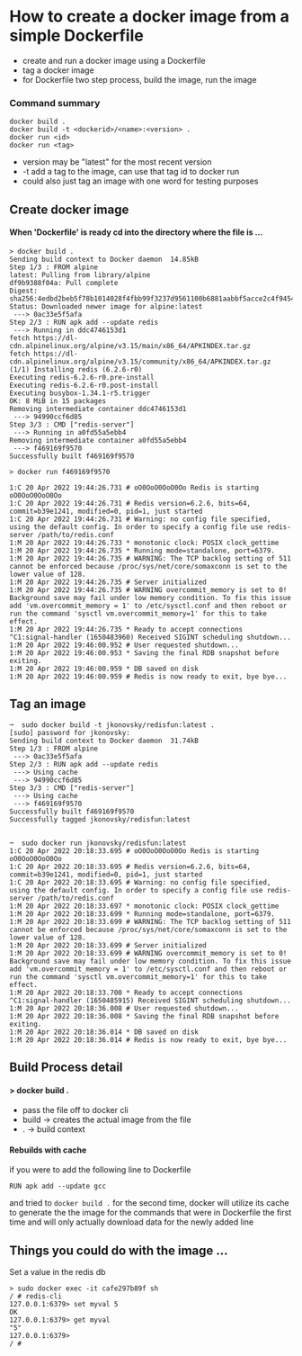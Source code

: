 # How to create a docker image from a simple Dockerfile

* create and run a docker image using a Dockerfile
* tag a docker image
* for Dockerfile two step process, build the image, run the image

### Command summary
```
docker build .
docker build -t <dockerid>/<name>:<version> .
docker run <id>
docker run <tag>

```

* version may be "latest" for the most recent version
* -t add a tag to the image, can use that tag id to docker run <tag id>
* could also just tag an image with one word for testing purposes

## Create docker image
#### When 'Dockerfile' is ready cd into the directory where the file is ...
```
> docker build .
Sending build context to Docker daemon  14.85kB
Step 1/3 : FROM alpine
latest: Pulling from library/alpine
df9b9388f04a: Pull complete 
Digest: sha256:4edbd2beb5f78b1014028f4fbb99f3237d9561100b6881aabbf5acce2c4f9454
Status: Downloaded newer image for alpine:latest
 ---> 0ac33e5f5afa
Step 2/3 : RUN apk add --update redis
 ---> Running in ddc4746153d1
fetch https://dl-cdn.alpinelinux.org/alpine/v3.15/main/x86_64/APKINDEX.tar.gz
fetch https://dl-cdn.alpinelinux.org/alpine/v3.15/community/x86_64/APKINDEX.tar.gz
(1/1) Installing redis (6.2.6-r0)
Executing redis-6.2.6-r0.pre-install
Executing redis-6.2.6-r0.post-install
Executing busybox-1.34.1-r5.trigger
OK: 8 MiB in 15 packages
Removing intermediate container ddc4746153d1
 ---> 94990ccf6d85
Step 3/3 : CMD ["redis-server"]
 ---> Running in a0fd55a5ebb4
Removing intermediate container a0fd55a5ebb4
 ---> f469169f9570
Successfully built f469169f9570

> docker run f469169f9570

1:C 20 Apr 2022 19:44:26.731 # oO0OoO0OoO0Oo Redis is starting oO0OoO0OoO0Oo
1:C 20 Apr 2022 19:44:26.731 # Redis version=6.2.6, bits=64, commit=b39e1241, modified=0, pid=1, just started
1:C 20 Apr 2022 19:44:26.731 # Warning: no config file specified, using the default config. In order to specify a config file use redis-server /path/to/redis.conf
1:M 20 Apr 2022 19:44:26.733 * monotonic clock: POSIX clock_gettime
1:M 20 Apr 2022 19:44:26.735 * Running mode=standalone, port=6379.
1:M 20 Apr 2022 19:44:26.735 # WARNING: The TCP backlog setting of 511 cannot be enforced because /proc/sys/net/core/somaxconn is set to the lower value of 128.
1:M 20 Apr 2022 19:44:26.735 # Server initialized
1:M 20 Apr 2022 19:44:26.735 # WARNING overcommit_memory is set to 0! Background save may fail under low memory condition. To fix this issue add 'vm.overcommit_memory = 1' to /etc/sysctl.conf and then reboot or run the command 'sysctl vm.overcommit_memory=1' for this to take effect.
1:M 20 Apr 2022 19:44:26.735 * Ready to accept connections
^C1:signal-handler (1650483960) Received SIGINT scheduling shutdown...
1:M 20 Apr 2022 19:46:00.952 # User requested shutdown...
1:M 20 Apr 2022 19:46:00.953 * Saving the final RDB snapshot before exiting.
1:M 20 Apr 2022 19:46:00.959 * DB saved on disk
1:M 20 Apr 2022 19:46:00.959 # Redis is now ready to exit, bye bye...

````

## Tag an image
```
➞  sudo docker build -t jkonovsky/redisfun:latest .                                                                                                                                                                                                                                          
[sudo] password for jkonovsky: 
Sending build context to Docker daemon  31.74kB
Step 1/3 : FROM alpine
 ---> 0ac33e5f5afa
Step 2/3 : RUN apk add --update redis
 ---> Using cache
 ---> 94990ccf6d85
Step 3/3 : CMD ["redis-server"]
 ---> Using cache
 ---> f469169f9570
Successfully built f469169f9570
Successfully tagged jkonovsky/redisfun:latest


➞  sudo docker run jkonovsky/redisfun:latest                                                                                                                                                                                                                                                 
1:C 20 Apr 2022 20:18:33.695 # oO0OoO0OoO0Oo Redis is starting oO0OoO0OoO0Oo
1:C 20 Apr 2022 20:18:33.695 # Redis version=6.2.6, bits=64, commit=b39e1241, modified=0, pid=1, just started
1:C 20 Apr 2022 20:18:33.695 # Warning: no config file specified, using the default config. In order to specify a config file use redis-server /path/to/redis.conf
1:M 20 Apr 2022 20:18:33.697 * monotonic clock: POSIX clock_gettime
1:M 20 Apr 2022 20:18:33.699 * Running mode=standalone, port=6379.
1:M 20 Apr 2022 20:18:33.699 # WARNING: The TCP backlog setting of 511 cannot be enforced because /proc/sys/net/core/somaxconn is set to the lower value of 128.
1:M 20 Apr 2022 20:18:33.699 # Server initialized
1:M 20 Apr 2022 20:18:33.699 # WARNING overcommit_memory is set to 0! Background save may fail under low memory condition. To fix this issue add 'vm.overcommit_memory = 1' to /etc/sysctl.conf and then reboot or run the command 'sysctl vm.overcommit_memory=1' for this to take effect.
1:M 20 Apr 2022 20:18:33.700 * Ready to accept connections
^C1:signal-handler (1650485915) Received SIGINT scheduling shutdown...
1:M 20 Apr 2022 20:18:36.008 # User requested shutdown...
1:M 20 Apr 2022 20:18:36.008 * Saving the final RDB snapshot before exiting.
1:M 20 Apr 2022 20:18:36.014 * DB saved on disk
1:M 20 Apr 2022 20:18:36.014 # Redis is now ready to exit, bye bye...
```

## Build Process detail

#### > docker build .
* pass the file off to docker cli
* build -> creates the actual image from the file
* . -> build context

#### Rebuilds with cache
if you were to add the following line to Dockerfile 
```
RUN apk add --update gcc
```
and tried to `docker build .` for the second time, docker will utilize its cache to generate the the image for the commands that were in Dockerfile the first time and will only actually download data for the newly added line


## Things you could do with the image ...

Set a value in the redis db
```
> sudo docker exec -it cafe297b89f sh                                                                                                                                                                                                                                                                                       
/ # redis-cli
127.0.0.1:6379> set myval 5
OK
127.0.0.1:6379> get myval
"5"
127.0.0.1:6379> 
/ # 

```



